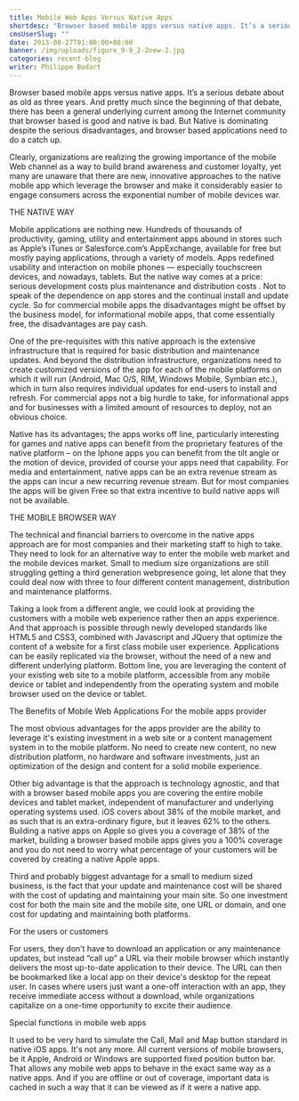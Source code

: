 ```yaml
---
title: Mobile Web Apps Versus Native Apps
shortdesc: "Browser based mobile apps versus native apps. It’s a serious debate about as old as three years. And pretty much since the beginning of that debate, there has been a general underlying current among the Internet community that browser based is good and native is bad. But Native is dominating despite the serious disadvantages, and browser based applications need to do a catch up."
cmsUserSlug: ""
date: 2013-08-27T01:00:00+08:00
banner: /img/uploads/figure_9-9_2-2new-2.jpg
categories: recent-blog
writer: Philippe Bodart
---
```


Browser based mobile apps versus native apps. It’s a serious debate about as old as three years. And pretty much since the beginning of that debate, there has been a general underlying current among the Internet community that browser based is good and native is bad. But Native is dominating despite the serious disadvantages, and browser based applications need to do a catch up.

Clearly, organizations are realizing the growing importance of the mobile Web channel as a way to build brand awareness and customer loyalty, yet many are unaware that there are new, innovative approaches to the native mobile app which leverage the browser and make it considerably easier to engage consumers across the exponential number of mobile devices war.

THE NATIVE WAY

Mobile applications are nothing new. Hundreds of thousands of productivity, gaming, utility and entertainment apps abound in stores such as Apple’s iTunes or Salesforce.com’s AppExchange, available for free but mostly paying applications, through a variety of models. Apps redefined usability and interaction on mobile phones — especially touchscreen devices, and nowadays, tablets. But the native way comes at a price: serious development costs plus maintenance and distribution costs . Not to speak of the dependence on app stores and the continual install and update cycle. So for commercial mobile apps the disadvantages might be offset by the business model, for informational mobile apps, that come essentially free, the disadvantages are pay cash.

One of the pre-requisites with this native approach is the extensive infrastructure that is required for basic distribution and maintenance updates. And beyond the distribution infrastructure, organizations need to create customized versions of the app for each of the mobile platforms on which it will run (Android, Mac O/S, RIM, Windows Mobile, Symbian etc.), which in turn also requires individual updates for end-users to install and refresh. For commercial apps not a big hurdle to take, for informational apps and for businesses with a limited amount of resources to deploy, not an obvious choice.

Native has its advantages; the apps works off line, particularly interesting for games and native apps can benefit from the proprietary features of the native platform – on the Iphone apps you can benefit from the tilt angle or the motion of device, provided of course your apps need that capability. For media and entertainment, native apps can be an extra revenue stream as the apps can incur a new recurring revenue stream. But for most companies the apps will be given Free so that extra incentive to build native apps will not be available.

THE MOBILE BROWSER WAY

The technical and financial barriers to overcome in the native apps approach are for most companies and their marketing staff to high to take. They need to look for an alternative way to enter the mobile web market and the mobile devices market. Small to medium size organizations are still struggling getting a third generation webpresence going, let alone that they could deal now with three to four different content management, distribution and maintenance platforms.

Taking a look from a different angle, we could look at providing the customers with a mobile web experience rather then an apps experience. And that approach is possible through newly developed standards like HTML5 and CSS3, combined with Javascript and JQuery that optimize the content of a website for a first class mobile user experience. Applications can be easily replicated via the browser, without the need of a new and different underlying platform. Bottom line, you are leveraging the content of your existing web site to a mobile platform, accessible from any mobile device or tablet and independently from the operating system and mobile browser used on the device or tablet.

The Benefits of Mobile Web Applications
For the mobile apps provider

The most obvious advantages for the apps provider are the ability to leverage it's existing investment in a web site or a content management system in to the mobile platform. No need to create new content, no new distribution platform, no hardware and software investments, just an optimization of the design and content for a solid mobile experience.

Other big advantage is that the approach is technology agnostic, and that with a browser based mobile apps you are covering the entire mobile devices and tablet market, independent of manufacturer and underlying operating systems used. iOS covers about 38% of the mobile market, and as such that is an extra-ordinary figure, but it leaves 62% to the others. Building a native apps on Apple so gives you a coverage of 38% of the market, building a browser based mobile apps gives you a 100% coverage and you do not need to worry what percentage of your customers will be covered by creating a native Apple apps.

Third and probably biggest advantage for a small to medium sized business, is the fact that your update and maintenance cost will be shared with the cost of updating and maintaining your main site. So one investment cost for both the main site and the mobile site, one URL or domain, and one cost for updating and maintaining both platforms.

For the users or customers

For users, they don’t have to download an application or any maintenance updates, but instead “call up” a URL via their mobile browser which instantly delivers the most up-to-date application to their device. The URL can then be bookmarked like a local app on their device's desktop for the repeat user. In cases where users just want a one-off interaction with an app, they receive immediate access without a download, while organizations capitalize on a one-time opportunity to excite their audience.

Special functions in mobile web apps

It used to be very hard to simulate the Call, Mail and Map button standard in native iOS apps. It's not any more. All current versions of mobile browsers, be it Apple, Android or Windows are supported fixed position button bar. That allows any mobile web apps to behave in the exact same way as a native apps. And if you are offline or out of coverage, important data is cached in such a way that it can be viewed as if it were a native app.
